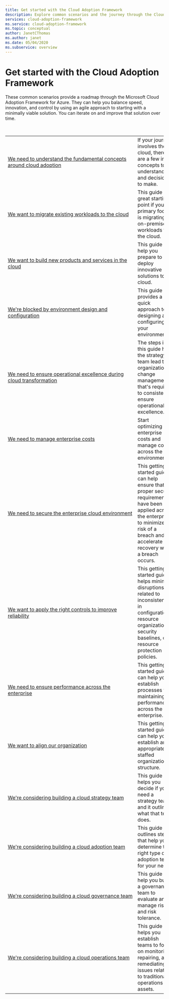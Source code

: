 ```yaml
---
title: Get started with the Cloud Adoption Framework
description: Explore common scenarios and the journey through the Cloud Adoption Framework that maps most closely to these scenarios.
services: cloud-adoption-framework
ms.service: cloud-adoption-framework
ms.topic: conceptual
author: JanetCThomas
ms.author: janet
ms.date: 05/04/2020
ms.subservice: overview
---
```


# Get started with the Cloud Adoption Framework

These common scenarios provide a roadmap through the Microsoft Cloud Adoption Framework for Azure. They can help you balance speed, innovation, and control by using an agile approach to starting with a minimally viable solution. You can iterate on and improve that solution over time.

<!-- markdownlint-disable MD033 -->
<br>

|                                                                                     |                                                                                                                                |
|-------------------------------------------------------------------------------------|--------------------------------------------------------------------------------------------------------------------------------|
| [We need to understand the fundamental concepts around cloud adoption](./cloud-concepts.md) | If your journey involves the cloud, there are a few initial concepts to understand and decisions to make. |
| [We want to migrate existing workloads to the cloud](./migrate.md)                   | This guide is a great starting point if your primary focus is migrating on-premises workloads to the cloud. |
| [We want to build new products and services in the cloud](./innovate.md)             | This guide can help you prepare to deploy innovative solutions to the cloud.                                       |
| [We're blocked by environment design and configuration](./design-and-configuration.md) | This guide provides a quick approach to designing and configuring your environment.                                           |
| [We need to ensure operational excellence during cloud transformation](./operational-excellence.md)                   | The steps in this guide help the strategy team lead the organizational change management that's required to consistently ensure operational excellence. |
| [We need to manage enterprise costs](./manage-costs.md)                                          | Start optimizing enterprise costs and manage costs across the environment.                                                                           |
| [We need to secure the enterprise cloud environment](./security.md)             | This getting-started guide can help ensure that the proper security requirements have been applied across the enterprise to minimize the risk of a breach and to accelerate recovery when a breach occurs.                                       |
| [We want to apply the right controls to improve reliability](./reliability.md)                   | This getting-started guide helps minimize disruptions related to inconsistencies in configuration, resource organization, security baselines, or resource protection policies. |
| [We need to ensure performance across the enterprise](./performance.md)                               | This getting-started guide can help you establish processes for maintaining performance across the enterprise.                               |
| [We want to align our organization](./org-alignment.md)                               | This getting-started guide can help you establish an appropriately staffed organizational structure.                               |
| [We're considering building a cloud strategy team](./team/cloud-strategy.md)     | This guide helps you decide if you need a strategy team, and it outlines what that team does.                                |
| [We're considering building a cloud adoption team](./team/cloud-adoption.md)     | This guide outlines steps that help you determine the right type of adoption team for your needs.              |
| [We're&nbsp;considering&nbsp;building&nbsp;a&nbsp;cloud&nbsp;governance&nbsp;team](./team/cloud-governance.md) | This guide can help you build a governance team to evaluate and manage risks and risk tolerance.                                         |
| [We're considering building a cloud operations team](./team/cloud-operations.md) | This guide helps you establish teams to focus on monitoring, repairing, and remediating issues related to traditional IT operations and assets. |
